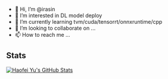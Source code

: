 - 👋 Hi, I’m @irasin
- 👀 I’m interested in DL model deploy
- 🌱 I’m currently learning tvm/cuda/tensorrt/onnxruntime/cpp
- 💞️ I’m looking to collaborate on ...
- 📫 How to reach me ...

<!---
irasin/irasin is a ✨ special ✨ repository because its `README.md` (this file) appears on your GitHub profile.
You can click the Preview link to take a look at your changes.
--->

## Stats

<a href="https://github.com/irasin">
  <img align="center" src="https://github-readme-stats.vercel.app/api?username=irasin&show_icons=true&line_height=27&count_private=true&title_color=6aa6f8" alt="Haofei Yu's GitHub Stats" /></a>

